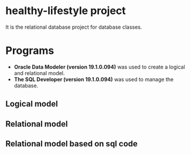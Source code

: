 # healthy-lifestyle project

It is the relational database project for database classes.

# Programs

* **Oracle Data Modeler (version 19.1.0.094)** was used to create a logical and relational model.
* **The SQL Developer (version 19.1.0.094)** was used to manage the database.

## Logical model


## Relational model


## Relational model based on sql code